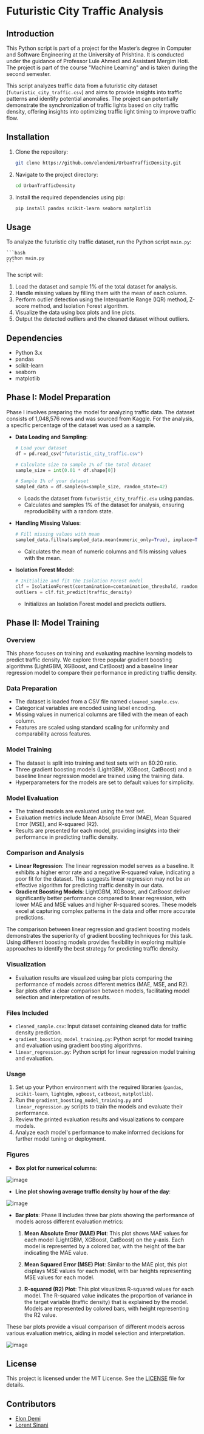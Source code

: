 # Futuristic City Traffic Analysis

## Introduction

This Python script is part of a project for the Master’s degree in Computer and Software Engineering at the University of Prishtina. It is conducted under the guidance of Professor Lule Ahmedi and Assistant Mergim Hoti. The project is part of the course "Machine Learning" and is taken during the second semester.

This script analyzes traffic data from a futuristic city dataset (`futuristic_city_traffic.csv`) and aims to provide insights into traffic patterns and identify potential anomalies. The project can potentially demonstrate the synchronization of traffic lights based on city traffic density, offering insights into optimizing traffic light timing to improve traffic flow.

## Installation

1. Clone the repository:

    ```bash
    git clone https://github.com/elondemi/UrbanTrafficDensity.git
    ```

2. Navigate to the project directory:

    ```bash
    cd UrbanTrafficDensity
    ```

3. Install the required dependencies using pip:

    ```bash
    pip install pandas scikit-learn seaborn matplotlib
    ```

## Usage

To analyze the futuristic city traffic dataset, run the Python script `main.py`:

    ```bash
    python main.py
    ```

The script will:

1. Load the dataset and sample 1% of the total dataset for analysis.
2. Handle missing values by filling them with the mean of each column.
3. Perform outlier detection using the Interquartile Range (IQR) method, Z-score method, and Isolation Forest algorithm.
4. Visualize the data using box plots and line plots.
5. Output the detected outliers and the cleaned dataset without outliers.

## Dependencies

- Python 3.x
- pandas
- scikit-learn
- seaborn
- matplotlib

## Phase I: Model Preparation

Phase I involves preparing the model for analyzing traffic data. The dataset consists of 1,048,576 rows and was sourced from Kaggle. For the analysis, a specific percentage of the dataset was used as a sample.

- **Data Loading and Sampling**:
    ```python
    # Load your dataset
    df = pd.read_csv("futuristic_city_traffic.csv")

    # Calculate size to sample 1% of the total dataset
    sample_size = int(0.01 * df.shape[0])

    # Sample 1% of your dataset
    sampled_data = df.sample(n=sample_size, random_state=42)
    ```

    - Loads the dataset from `futuristic_city_traffic.csv` using pandas.
    - Calculates and samples 1% of the dataset for analysis, ensuring reproducibility with a random state.

- **Handling Missing Values**:
    ```python
    # Fill missing values with mean
    sampled_data.fillna(sampled_data.mean(numeric_only=True), inplace=True)
    ```

    - Calculates the mean of numeric columns and fills missing values with the mean.

- **Isolation Forest Model**:
    ```python
    # Initialize and fit the Isolation Forest model
    clf = IsolationForest(contamination=contamination_threshold, random_state=42)
    outliers = clf.fit_predict(traffic_density)
    ```

    - Initializes an Isolation Forest model and predicts outliers.

## Phase II: Model Training

### Overview
This phase focuses on training and evaluating machine learning models to predict traffic density. We explore three popular gradient boosting algorithms (LightGBM, XGBoost, and CatBoost) and a baseline linear regression model to compare their performance in predicting traffic density.

### Data Preparation
- The dataset is loaded from a CSV file named `cleaned_sample.csv`.
- Categorical variables are encoded using label encoding.
- Missing values in numerical columns are filled with the mean of each column.
- Features are scaled using standard scaling for uniformity and comparability across features.

### Model Training
- The dataset is split into training and test sets with an 80:20 ratio.
- Three gradient boosting models (LightGBM, XGBoost, CatBoost) and a baseline linear regression model are trained using the training data.
- Hyperparameters for the models are set to default values for simplicity.

### Model Evaluation
- The trained models are evaluated using the test set.
- Evaluation metrics include Mean Absolute Error (MAE), Mean Squared Error (MSE), and R-squared (R2).
- Results are presented for each model, providing insights into their performance in predicting traffic density.

### Comparison and Analysis
- **Linear Regression**: The linear regression model serves as a baseline. It exhibits a higher error rate and a negative R-squared value, indicating a poor fit for the dataset. This suggests linear regression may not be an effective algorithm for predicting traffic density in our data.
- **Gradient Boosting Models**: LightGBM, XGBoost, and CatBoost deliver significantly better performance compared to linear regression, with lower MAE and MSE values and higher R-squared scores. These models excel at capturing complex patterns in the data and offer more accurate predictions.

The comparison between linear regression and gradient boosting models demonstrates the superiority of gradient boosting techniques for this task. Using different boosting models provides flexibility in exploring multiple approaches to identify the best strategy for predicting traffic density.

### Visualization
- Evaluation results are visualized using bar plots comparing the performance of models across different metrics (MAE, MSE, and R2).
- Bar plots offer a clear comparison between models, facilitating model selection and interpretation of results.

### Files Included
- `cleaned_sample.csv`: Input dataset containing cleaned data for traffic density prediction.
- `gradient_boosting_model_training.py`: Python script for model training and evaluation using gradient boosting algorithms.
- `linear_regression.py`: Python script for linear regression model training and evaluation.

### Usage
1. Set up your Python environment with the required libraries (`pandas`, `scikit-learn`, `lightgbm`, `xgboost`, `catboost`, `matplotlib`).
2. Run the `gradient_boosting_model_training.py` and `linear_regression.py` scripts to train the models and evaluate their performance.
3. Review the printed evaluation results and visualizations to compare models.
4. Analyze each model's performance to make informed decisions for further model tuning or deployment.

### Figures

- **Box plot for numerical columns**:

![image](https://github.com/elondemi/UrbanTrafficDensity/assets/66006296/488d9e62-c8fe-42b7-96a7-17ee688c8e3a)

- **Line plot showing average traffic density by hour of the day**:

![image](https://github.com/elondemi/UrbanTrafficDensity/assets/66006296/5ace6f37-9ab9-4f14-bf24-d48720f9ddb9)

- **Bar plots**: Phase II includes three bar plots showing the performance of models across different evaluation metrics:

    1. **Mean Absolute Error (MAE) Plot**: This plot shows MAE values for each model (LightGBM, XGBoost, CatBoost) on the y-axis. Each model is represented by a colored bar, with the height of the bar indicating the MAE value.

    2. **Mean Squared Error (MSE) Plot**: Similar to the MAE plot, this plot displays MSE values for each model, with bar heights representing MSE values for each model.

    3. **R-squared (R2) Plot**: This plot visualizes R-squared values for each model. The R-squared value indicates the proportion of variance in the target variable (traffic density) that is explained by the model. Models are represented by colored bars, with height representing the R2 value.

These bar plots provide a visual comparison of different models across various evaluation metrics, aiding in model selection and interpretation.

![image](https://github.com/elondemi/UrbanTrafficDensity/assets/84631230/224a02c9-21c1-471d-bbdf-e73e80a38782)

## License

This project is licensed under the MIT License. See the [LICENSE](LICENSE) file for details.

## Contributors

- [Elon Demi](https://github.com/elondemi)
- [Lorent Sinani](https://github.com/lorentsinani)
